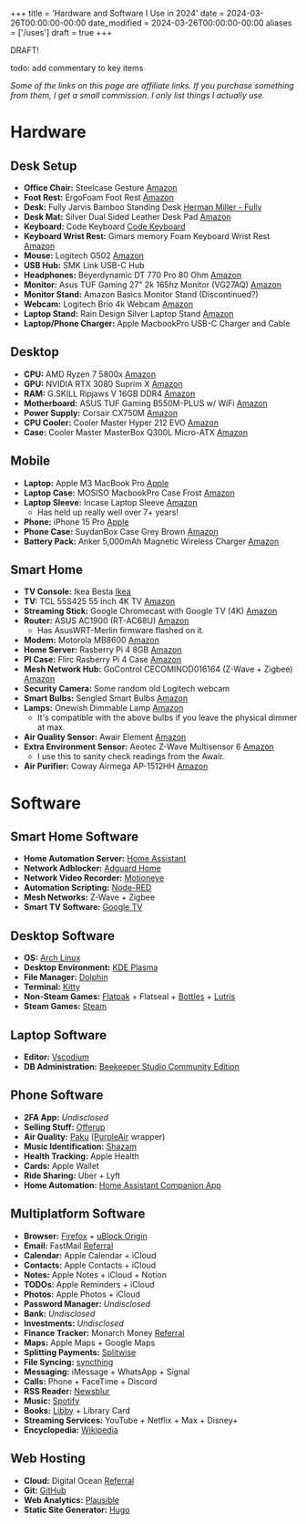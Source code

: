 +++
title = 'Hardware and Software I Use in 2024'
date = 2024-03-26T00:00:00-00:00
date_modified = 2024-03-26T00:00:00-00:00
aliases = ['/uses']
draft = true
+++

DRAFT!

todo: add commentary to key items

*Some of the links on this page are affiliate links. If you purchase something from them, I get a small commission. I only list things I actually use.*

# Hardware

## Desk Setup

- **Office Chair:** Steelcase Gesture [Amazon](https://www.amazon.com/Steelcase-442A40-5S25-Gesture-Graphite/dp/B016OIF2JU?dib=eyJ2IjoiMSJ9.eOtoDZVwar3G4EVPju5_QMJbim99hgz9D0La0E8PNZvB9uPQcg0iG5srYj-pjnBZ08Z0DwCVrWzKMqB0eHPrA5cipkHKNbqzif0M6Z5jgc071-soTOZkFfur3p98ZE6hvFoUGQCbmbSmYGucLHVcoH5sNmaa2ZfT1X3pXsNhz8ixcqssmoRTGEZdVv_73iVBXhOCnGPN4nH6ee4dvxmWeQ5Ysx0ylY9PMshtbedgOLGygr-r_7aMW7yDzndQvYkRc72rcRLNZhhPzJVIvbpGtIANSA6-2a_jEBlk4knbAoI.flwKJD5C6wWP-TcQHut2Zf9N2TvepQ4drLoF7eCrOIU&dib_tag=se&keywords=steelcase%2Bgesture&qid=1711343035&sr=8-5&th=1&linkCode=sl1&tag=mpeyton0e-20&linkId=4c98ed443b32456bb9753923ebbc6f20&language=en_US&ref_=as_li_ss_tl)
- **Foot Rest:** ErgoFoam Foot Rest [Amazon](https://amzn.to/3VxIQNz)
- **Desk:** Fully Jarvis Bamboo Standing Desk [Herman Miller - Fully](https://store.hermanmiller.com/standing-desks/jarvis-bamboo-standing-desk/2542428.html?lang=en_US)
- **Desk Mat:** Silver Dual Sided Leather Desk Pad [Amazon](https://amzn.to/43zzTFK)
- **Keyboard:** Code Keyboard [Code Keyboard](https://codekeyboards.com/)
- **Keyboard Wrist Rest:** Gimars memory Foam Keyboard Wrist Rest [Amazon](https://amzn.to/4cyy6Vt)
- **Mouse:** Logitech G502 [Amazon](https://amzn.to/3ITnHpM)
- **USB Hub:** SMK Link USB-C Hub
- **Headphones:** Beyerdynamic DT 770 Pro 80 Ohm [Amazon](https://amzn.to/3TPJJzX)
- **Monitor:** Asus TUF Gaming 27" 2k 165hz Monitor (VG27AQ) [Amazon](https://amzn.to/3TSgBrT)
- **Monitor Stand:** Amazon Basics Monitor Stand (Discontinued?)
- **Webcam:** Logitech Brio 4k Webcam [Amazon](https://amzn.to/49a6yml)
- **Laptop Stand:** Rain Design Silver Laptop Stand [Amazon](https://amzn.to/3vAUA7k)
- **Laptop/Phone Charger:** Apple MacbookPro USB-C Charger and Cable

## Desktop

- **CPU:** AMD Ryzen 7 5800x [Amazon](https://amzn.to/43yIzfx)
- **GPU:** NVIDIA RTX 3080 Suprim X [Amazon](https://amzn.to/3xb4NrP)
- **RAM:** G.SKILL Ripjaws V 16GB DDR4 [Amazon](https://amzn.to/3TzeaZX)
- **Motherboard:** ASUS TUF Gaming B550M-PLUS w/ WiFi [Amazon](https://amzn.to/3TuZCdF)
- **Power Supply:** Corsair CX750M [Amazon](https://amzn.to/3PzOET6)
- **CPU Cooler:** Cooler Master Hyper 212 EVO [Amazon](https://amzn.to/3PBOH0v)
- **Case:** Cooler Master MasterBox Q300L Micro-ATX [Amazon](https://amzn.to/3TQtfaE)

## Mobile

- **Laptop:** Apple M3 MacBook Pro [Apple](https://www.apple.com/shop/buy-mac/macbook-pro)
- **Laptop Case:** MOSISO MacbookPro Case Frost [Amazon](https://amzn.to/3xivyKH)
- **Laptop Sleeve:** Incase Laptop Sleeve [Amazon](https://amzn.to/3TNg7mL)
  - Has held up really well over 7+ years!
- **Phone:** iPhone 15 Pro [Apple](https://www.apple.com/shop/buy-iphone/iphone-15-pro)
- **Phone Case:** SuydanBox Case Grey Brown [Amazon](https://amzn.to/3TzjTP8)
- **Battery Pack:** Anker 5,000mAh Magnetic Wireless Charger [Amazon](https://amzn.to/3IPujoY)

## Smart Home

- **TV Console:** Ikea Besta [Ikea](https://www.ikea.com/us/en/p/besta-tv-bench-with-doors-white-bjoerkoeviken-birch-veneer-s59422183/#content)
- **TV:** TCL 55S425 55 inch 4K TV [Amazon](https://amzn.to/3vtwVpy)
- **Streaming Stick:** Google Chromecast with Google TV (4K) [Amazon](https://amzn.to/3TVUArS)
- **Router:** ASUS AC1900 (RT-AC68U) [Amazon](https://amzn.to/49a9DTf)
  - Has AsusWRT-Merlin firmware flashed on it.
- **Modem:** Motorola MB8600 [Amazon](https://amzn.to/3TRCV4G)
- **Home Server:** Rasberry Pi 4 8GB [Amazon](https://amzn.to/4cwy5Bl)
- **PI Case:** Flirc Rasberry Pi 4 Case [Amazon](https://amzn.to/3VBlXsP)
- **Mesh Network Hub:** GoControl CECOMINOD016164 (Z-Wave + Zigbee) [Amazon](https://amzn.to/3IY7lMk)
- **Security Camera:** Some random old Logitech webcam
- **Smart Bulbs:** Sengled Smart Bulbs [Amazon](https://amzn.to/3TDBENi)
- **Lamps:** Onewish Dimmable Lamp [Amazon](https://amzn.to/3Vxt71b)
  - It's compatible with the above bulbs if you leave the physical dimmer at max.
- **Air Quality Sensor:** Awair Element [Amazon](https://amzn.to/3TEsUq6)
- **Extra Environment Sensor:** Aeotec Z-Wave Multisensor 6 [Amazon](https://amzn.to/3IXwU02)
  - I use this to sanity check readings from the Awair.
- **Air Purifier:** Coway Airmega AP-1512HH [Amazon](https://amzn.to/3PBP0sg)

# Software

## Smart Home Software
- **Home Automation Server:** [Home Assistant](https://www.home-assistant.io/)
- **Network Adblocker:** [Adguard Home](https://adguard.com/en/welcome.html)
- **Network Video Recorder:** [Motioneye](https://github.com/motioneye-project/motioneye)
- **Automation Scripting:** [Node-RED](https://nodered.org/)
- **Mesh Networks:** Z-Wave + Zigbee
- **Smart TV Software:** [Google TV](https://tv.google/)

## Desktop Software
- **OS:** [Arch Linux](https://archlinux.org/)
- **Desktop Environment:** [KDE Plasma](https://kde.org/plasma-desktop/)
- **File Manager:** [Dolphin](https://apps.kde.org/dolphin/)
- **Terminal:** [Kitty](https://sw.kovidgoyal.net/kitty/)
- **Non-Steam Games:** [Flatpak](https://www.flatpak.org/) + Flatseal + [Bottles](https://usebottles.com/) + [Lutris](https://lutris.net/)
- **Steam Games:** [Steam](https://store.steampowered.com/)

## Laptop Software

- **Editor:** [Vscodium](https://vscodium.com/)
- **DB Administration:** [Beekeeper Studio Community Edition](https://github.com/beekeeper-studio/beekeeper-studio)

## Phone Software

- **2FA App:** *Undisclosed*
- **Selling Stuff:** [Offerup](https://offerup.com/)
- **Air Quality:** [Paku](https://paku.app/) ([PurpleAir](https://www2.purpleair.com/) wrapper)
- **Music Identification:** [Shazam](https://www.shazam.com/)
- **Health Tracking:** Apple Health
- **Cards:** Apple Wallet
- **Ride Sharing:** Uber + Lyft
- **Home Automation:** [Home Assistant Companion App](https://companion.home-assistant.io/)

## Multiplatform Software

- **Browser:** [Firefox](https://www.mozilla.org/en-US/firefox/new/) + [uBlock Origin](https://ublockorigin.com/)
- **Email:** FastMail [Referral](https://ref.fm/u29809832)
- **Calendar:** Apple Calendar + iCloud
- **Contacts:** Apple Contacts + iCloud
- **Notes:** Apple Notes + iCloud + Notion
- **TODOs:** Apple Reminders + iCloud
- **Photos:** Apple Photos + iCloud
- **Password Manager:** *Undisclosed*
- **Bank:** *Undisclosed*
- **Investments:** *Undisclosed*
- **Finance Tracker:** Monarch Money [Referral](https://www.monarchmoney.com/referral/1o7b8u5y8f)
- **Maps:** Apple Maps + Google Maps
- **Splitting Payments:** [Splitwise](https://www.splitwise.com/)
- **File Syncing:** [syncthing](https://syncthing.net/)
- **Messaging:** iMessage + WhatsApp + Signal
- **Calls:** Phone + FaceTime + Discord
- **RSS Reader:** [Newsblur](https://www.newsblur.com/)
- **Music:** [Spotify](https://spotify.com/)
- **Books:** [Libby](https://libbyapp.com) + Library Card
- **Streaming Services:** YouTube + Netflix + Max + Disney+
- **Encyclopedia:** [Wikipedia](https://www.wikipedia.org/)

## Web Hosting

- **Cloud:** Digital Ocean [Referral](https://m.do.co/c/24abe0d00e81)
- **Git:** [GitHub](https://github.com/)
- **Web Analytics:** [Plausible](https://plausible.io)
- **Static Site Generator:** [Hugo](https://gohugo.io/)
